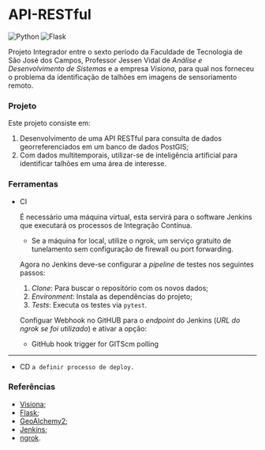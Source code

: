 # API-RESTful

![Python](https://img.shields.io/badge/python-3.8-green)
![Flask](https://img.shields.io/badge/flask-latest-green)

Projeto Integrador entre o sexto período da Faculdade de Tecnologia de São José dos Campos, Professor Jessen Vidal de *Análise e Desenvolvimento de Sistemas* e a empresa *Visiona*, para qual nos forneceu o problema da identificação de talhões em imagens de sensoriamento remoto.


### Projeto

Este projeto consiste em:
1. Desenvolvimento de uma API RESTful para consulta de dados georreferenciados em um banco de dados PostGIS;
2. Com dados multitemporais, utilizar-se de inteligência artificial para identificar talhões em uma área de interesse.


### Ferramentas

- CI

    É necessário uma máquina virtual, esta servirá para o software Jenkins que executará os processos de Integração Contínua.

    * Se a máquina for local, utilize o ngrok, um serviço gratuito de tunelamento sem configuração de firewall ou port forwarding.

    Agora no Jenkins deve-se configurar a *pipeline* de testes nos seguintes passos:

    1. *Clone*: Para buscar o repositório com os novos dados;
    2. *Environment*: Instala as dependências do projeto;
    3. *Tests*: Executa os testes via `pytest`.

    Configuar Webhook no GitHUB para o *endpoint* do Jenkins (*URL do ngrok se foi utilizado*) e ativar a opção:
    * GitHub hook trigger for GITScm polling

---

- CD
`a definir processo de deploy.`


### Referências
 - [Visiona](http://www.visionaespacial.com.br/);
 - [Flask](https://palletsprojects.com/p/flask/);
 - [GeoAlchemy2](https://geoalchemy-2.readthedocs.io/en/latest/);
 - [Jenkins](https://jenkins.io/);
 - [ngrok](https://ngrok.com/).



